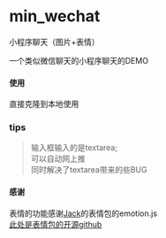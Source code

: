 # min_wechat
小程序聊天（图片+表情）


一个类似微信聊天的小程序聊天的DEMO

#### 使用
直接克隆到本地使用

### tips

> 输入框输入的是textarea;   
> 可以自动网上推   
> 同时解决了textarea带来的些BUG   

#### 感谢
表情的功能感谢[Jack](https://github.com/jackzhum/miniprogram-emotion)的表情包的emotion.js   
[此处是表情包的开源github](https://github.com/jackzhum/miniprogram-emotion)
